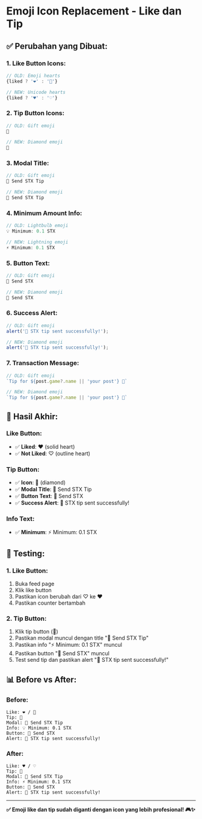 # Emoji Icon Replacement - Like dan Tip

## ✅ **Perubahan yang Dibuat:**

### **1. Like Button Icons:**
```typescript
// OLD: Emoji hearts
{liked ? '❤️' : '🤍'}

// NEW: Unicode hearts
{liked ? '♥' : '♡'}
```

### **2. Tip Button Icons:**
```typescript
// OLD: Gift emoji
🎁

// NEW: Diamond emoji
💎
```

### **3. Modal Title:**
```typescript
// OLD: Gift emoji
🎁 Send STX Tip

// NEW: Diamond emoji
💎 Send STX Tip
```

### **4. Minimum Amount Info:**
```typescript
// OLD: Lightbulb emoji
💡 Minimum: 0.1 STX

// NEW: Lightning emoji
⚡ Minimum: 0.1 STX
```

### **5. Button Text:**
```typescript
// OLD: Gift emoji
🎁 Send STX

// NEW: Diamond emoji
💎 Send STX
```

### **6. Success Alert:**
```typescript
// OLD: Gift emoji
alert('🎁 STX tip sent successfully!');

// NEW: Diamond emoji
alert('💎 STX tip sent successfully!');
```

### **7. Transaction Message:**
```typescript
// OLD: Gift emoji
`Tip for ${post.game?.name || 'your post'} 🎁`

// NEW: Diamond emoji
`Tip for ${post.game?.name || 'your post'} 💎`
```

## 🎯 **Hasil Akhir:**

### **Like Button:**
- ✅ **Liked**: ♥ (solid heart)
- ✅ **Not Liked**: ♡ (outline heart)

### **Tip Button:**
- ✅ **Icon**: 💎 (diamond)
- ✅ **Modal Title**: 💎 Send STX Tip
- ✅ **Button Text**: 💎 Send STX
- ✅ **Success Alert**: 💎 STX tip sent successfully!

### **Info Text:**
- ✅ **Minimum**: ⚡ Minimum: 0.1 STX

## 🧪 **Testing:**

### **1. Like Button:**
1. Buka feed page
2. Klik like button
3. Pastikan icon berubah dari ♡ ke ♥
4. Pastikan counter bertambah

### **2. Tip Button:**
1. Klik tip button (💎)
2. Pastikan modal muncul dengan title "💎 Send STX Tip"
3. Pastikan info "⚡ Minimum: 0.1 STX" muncul
4. Pastikan button "💎 Send STX" muncul
5. Test send tip dan pastikan alert "💎 STX tip sent successfully!"

## 📊 **Before vs After:**

### **Before:**
```
Like: ❤️ / 🤍
Tip: 🎁
Modal: 🎁 Send STX Tip
Info: 💡 Minimum: 0.1 STX
Button: 🎁 Send STX
Alert: 🎁 STX tip sent successfully!
```

### **After:**
```
Like: ♥ / ♡
Tip: 💎
Modal: 💎 Send STX Tip
Info: ⚡ Minimum: 0.1 STX
Button: 💎 Send STX
Alert: 💎 STX tip sent successfully!
```

---

**✅ Emoji like dan tip sudah diganti dengan icon yang lebih profesional! 🎮✨**


